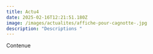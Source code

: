 ```yaml
---
title: Actu4
date: 2025-02-16T12:21:51.180Z
image: /images/actualites/affiche-pour-cagnotte-.jpg
description: "Descriptions "
---
```

Contenue